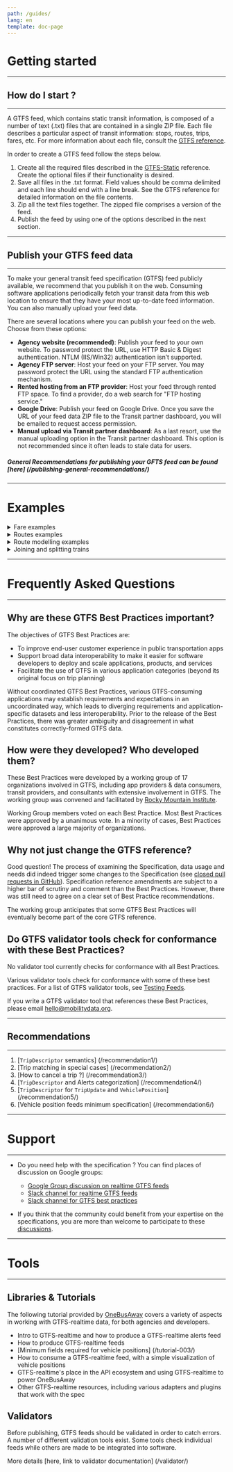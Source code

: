 ```yaml
---
path: /guides/
lang: en
template: doc-page
---
```

# Getting started
<hr>

## How do I start ?   

<hr>

A GTFS feed, which contains static transit information, is composed of a number of text (.txt) files that are contained in a single ZIP file. Each file describes a particular aspect of transit information: stops, routes, trips, fares, etc. For more information about each file, consult the [GTFS reference](/reference/static/). 

In order to create a GTFS feed follow the steps below.

1. Create all the required files described in the [GTFS-Static](/reference/static/) reference. Create the optional files if their functionality is desired. 
1. Save all files in the .txt format. Field values should be comma delimited and each line should end with a line break. See the GTFS reference for detailed information on the file contents.
1. Zip all the text files together. The zipped file comprises a version of the feed.
1. Publish the feed by using one of the options described in the next section. 

<hr>

## Publish your GTFS feed data

<hr>

To make your general transit feed specification (GTFS) feed publicly available, we recommend that you publish it
on the web. Consuming software applications periodically fetch your transit data from this web
location to ensure that they have your most up-to-date feed information.
You can also manually upload your feed data. 

There are several locations where you can publish your feed on the web. Choose from these options: 

- __Agency website (recommended)__: Publish your feed to your own website. To password protect the URL, use HTTP Basic & Digest authentication. NTLM (IIS/Win32) authentication isn’t supported.
- __Agency FTP server__: Host your feed on your FTP server. You may password protect the URL using the standard FTP authentication mechanism.
- __Rented hosting from an FTP provider__: Host your feed through rented FTP space. To find a provider, do a web search for "FTP hosting service."
- __Google Drive__: Publish your feed on Google Drive. Once you save the URL of your feed data ZIP file to the Transit partner dashboard, you will be emailed to request access permission.
- __Manual upload via Transit partner dashboard__: As a last resort, use the manual uploading option in the Transit partner dashboard. This option is not recommended since it often leads to stale data for users.

##### General Recommendations for publishing your GFTS feed can be found [here] (/publishing-general-recommendations/) 

<hr>


# Examples

<details id="fare">
    <summary>Fare examples</summary>
  The following sections describe sample fares:
  

<details id="sub-example-details">
<summary id="sub-example=summary">Example 1: All trips have the same fare, unlimited transfers</summary>
  
Suppose Demo Transit Agency has the following fare structure:

* Riders pay $1.00 on boarding (```price```='1.00', ```currency```='USD', ```payment_method```='0')
* Ticket is good for all vehicles and doesn't expire (```transfers```='')
* Passengers can ride as long as they like because ```transfer_duration``` is omitted

Since all trips have the same fare, Demo Transit can omit ```fare_rules.txt```

File ```fare_attributes.txt```:

| fare_id   | price | currency_type | payment_method | transfers |
|-----------|-------|---------------|----------------|-----------|
| only_fare | 1.00  | USD           | 0              |           |

<hr>

Calculating an adult fare


The trip planner calculates a fare of $1 for each leg of the itinerary that 
includes a change of vehicle. However, unlimited transfers are permitted, so 
the trip planner only displays the lowest charge, that is, the adult fare of $1.
</details> 

<details id="sub-example-details">
<summary>Example 2: All trips have the same fare, no transfers</summary>
 
Suppose Demo Transit Agency has the following fare structure:

* Riders pay $1.00 on boarding (```price```='1.00', ```currency```='USD', ```payment_method```='0')
* Passengers can ride as long as they like because ```transfer_duration``` is omitted
* Any change in vehicles requires a new fare (```transfers```='0')

Since all trips have the same fare, Demo Transit can omit ```fare_rules.txt```

File ```fare_attributes.txt```:

| fare_id   | price | currency_type | payment_method | transfers |
|-----------|-------|---------------|----------------|-----------|
| only_fare | 1.00  | USD           | 0              |           |


Calculating an adult fare

The trip planner calculates a fare of $1 for each leg of the itinerary that 
includes a change of vehicle. So an itinerary that requires a change of buses
would be $2.

</details>
  
<details id="sub-example-details">
<summary>Example 3: All trips have the same fare, no transfers</summary>

Suppose Demo Transit Agency has the following fare structure:

* Riders pay $1.00 on boarding (```price```='1.00', ```currency```='USD', ```payment_method```='0')
* Unlimited transfers are allowed within 90 minutes ```transfer="```,```transfer_duration=5400```).

Since all trips have the same fare, Demo Transit can omit ```fare_rules.txt```

File ```fare_attributes.txt```:

| fare_id   | price | currency_type | payment_method | transfers | transfer_duration |
|-----------|-------|---------------|----------------|-----------|------------------|
| only_fare | 1.00  | USD           | 0              |           | 5400             |

<hr>

Calculating an adult fare

The trip planner calculates a fare of $1 for each leg of the itinerary that 
includes a change of vehicle. Then it calculates the time for the itinerary.
If the itinerary time is less than 90 minutes, the fare is $1.

</details>
  
<details id="sub-example-details">
  <summary>Example 1</summary>
</details>
  
<details id="sub-example-details">
<summary>Example 5: Buying a transfer increases a fare</summary>

Suppose Demo Transit Agency has the following fare structure:

* Riders pay $1.75 on boarding local buses
* Riders can pay an extra $0.25 on boarding to purchase a transfer
* Transfers purchased are valid for 90 minutes

Since these rules apply to all trips, Demo Transit can omit ```fare_rules.txt```

File ```fare_attributes.txt```:

| fare_id          | price | currency_type | payment_method | transfers | 
|------------------|-------|---------------|----------------|-----------|
| local_fare       | 1.75  | USD           | 0              |           |
| plustransfer_fare| 2.00  | USD           |                | 5400      |


<hr>

Calculating an adult fare

Technically, both fares apply on itinerary that has no transfers.
However, the trip planner always chooses the least expensive applicable fare:

* For an itinerary with one transfer, ```simple_fare``` is $3.50 vs. $2.00 when a transfer
is purchased. So the trip planner will report $2.00 fare on all itineraries that require a 
change of vehicle.
* For an itinerary with no transfers, $1.75 fare is less than 
```plustransfer_fare``` of $2.00. So if an itinerary doesn't require a change of vehicle, 
the fare is $1.75  
  
</details>
  
<details id="sub-example-details">
<summary>Example 6: Fare depends on stations pairs, how you get there doesn't matter</summary>

In this example only the entry and exit points from the system matter. 
To define this fare structure for the feed, each station must have its own unique zone ID 
defined in ```stops.txt```. Each station is considered a single zone.

* The ```fare_attributes.txt``` and fare_rules.txt files define one row for each pair of stations.
* In file ```fare_attributes.txt```, the origin_id and destination_id fields identify station pairs by zone ID.


File ```fare_attributes.txt```:

| fare_id    | price | currency_type | payment_method | transfers |
|------------|-------|---------------|----------------|-----------|
| !S1_to_S2  | 1.75  | USD           | 0              |           |
| !S1_to_S3  | 3.25  | USD           | 0              |           |
| !S1_to_S4  | 4.55  | USD           | 0              |           |
| ...        |       |               |                |           |
| !S10_to_S1 | 5.65  | USD           | 0              |           |

<br>

File ```fare_rules.txt```:

| fare_id    | origin_id | destination_id |
|------------|-----------|----------------|
| !S1_to_S2  | S1        | S2             |
| !S1_to_S3  | S1        | S3             |
| !S1_to_S4  | S1        | S4             |
| ...        |           |                |
| !S10_to_S1 | S10       | S1             |

<hr>

Calculating an adult fare

The trip planner calculates an itinerary, and then looks up the fare rules until it finds a 
matching origin/destination station pair. The public feed from SF Bay Area BART provides a 
real-world illustration of this type of fare structure.

  
 
</details>
  
<details id="sub-example-details">
<summary>Example 7: Fare depends on zones</summary>
  
Suppose Demo Transit Agency has a concentric three-zone system, where fares depend on which 
zones a rider passes through during an itinerary. To define this fare structure for the feed, 
files ```fare_attributes.txt``` and ```fare_rules.txt``` must contain a line for each possible combination of zones. 
For very complex cross-zone fare structures, it may be simpler to programmatically output ```fare_rules.txt``` using 
origin and destination to define fares.

File ```fare_attributes.txt```:

| fare_id | price | currency_type | payment_method | transfers |
|---------|-------|---------------|----------------|-----------|
| F1      | 4.15  | USD           | 0              |           |
| F2      | 2.20  | USD           | 0              |           |
| F3      | 2.20  | USD           | 0              |           |
| F4      | 2.95  | USD           | 0              |           |
| F5      | 1.25  | USD           | 0              |           |
| F6      | 1.95  | USD           | 0              |           |
| F7      | 1.95  | USD           | 0              |           |

<br>

File ```fare_rules.txt```:

| fare_id | contains_id |
|---------|-------------|
| F1      | 1           |
| F1      | 2           |
| F1      | 3           |
| F2      | 1           |
| F2      | 2           |
| F3      | 1           |
| F3      | 3           |
| F4      | 2           |
| F4      | 3           |
| F5      | 1           |
| F6      | 2           |
| F7      | 3           |

<hr>

Calculating an adult fare

Let's look more closely at the definitions in ```fare_rules.txt```.

* F1 applies to any trip that passes through zones (1,2,3).
* F2 applies to any trip that passes through zones (1,2).
* F3 applies to any trip that passes through zones (1,3).
* F4 applies to any trip that passes through zones (2,3).
* F5 applies to any trip that passes through zone 1 only.
* F6 applies to any trip that passes through zone 2 only.
* F7 applies to any trip that passes through zone 3 only.

The trip planner calculates an itinerary, and then looks up the fare rules to determine the fares that apply 
based on zone. Since F1 also includes travel in zone 1, only F4 ($2.95) applies to a trip from zone 2 to zone 3. 
A fare rule only applies when the set of zones passed through in an itinerary exactly matches the set specified 
by the fare rule. For a trip between zones 2 and 3, the trip planner reports $2.95 as the adult fare.

  
</details>
  
<details id="sub-example-details">
<summary>Example 8: Influence of transfers and transfer_duration</summary>

The following is an example of a transfer:

* Trip 1 departs at 10:00 and arrives at 11:00.
* Trip 2 departs at 11:15 and arrives at 12:00.
* To make the fare valid for the complete journey, you must allow for at least 1 transfer and 
a ```transfer_duration``` of at least 2 hours (from 10:00 to 12:00).
</details>
  
<details id="sub-example-details">
<summary>Example 9: Fare and blocks transfers</summary>



<hr> 

A block transfer combines two trips belonging to different routes, allowing passengers to 
remain on the same vehicle while transferring from one route to the next. For a trip that has 
a block transfer, the system selects a fare that can be used for all routes involved. 
Block transfers are not counted as transfers for fare modeling.

The following is an example model of a fare for block transfer:

* Assume that there are two routes, A and B.
* Any trip on route A or B costs $1, and any trip including A and B costs $2.

The values in ```fare_attributes.txt``` and ```fare_rules.txt``` should look as follows:

File ```fare_attributes.txt```:

| fare_id  | price | currency_type | payment_method | transfers | transfer_duration |
|----------|-------|---------------|----------------|-----------|-------------------|
| fare_A   | 1.00  | USD           | 0              | 0         |                   |
| fare_B   | 1.00  | USD           | 0              | 0         |                   |
| fare_AB  | 2.00  | USD           | 0              | 0         |                   |

<br>

File ```fare_rules.txt```:

| fare_id | route_id | origin_id | destination_id | contains_id |
|---------|----------|-----------|----------------|-------------|
| fare_A  | route_A  |           |                |             |
| fare_B  | route_B  |           |                |             |
| fare_AB | route_A  |           |                |             |
| fare_AB | route_B  |           |                |             |

</details>


</details>

<details id="routes"><summary id="sub-example-summary">Routes examples</summary>
  The following sections contain example route models. The first correctly models the routes with trip variations.
  

<details id="sub-example-details">
<summary>Correct example</summary>
  

File ```routes.txt```:

| route_id | route_short_name | route_long_name       | route_type |
|----------|------------------|-----------------------|------------|
| R10      | 10               | Airport - Downtown    | 3          |
| R20      | 20               | University - Downtown | 3          |

<br>

File ```trips.txt```:

| route_id | service_id | trip_id | trip_headsign | direction_id |
|----------|------------|---------|---------------|--------------|
| R10      | WD         | T-10-1  | Airport       | 0            |
| R10      | WE         | T-10-2  | Downtown      | 1            |
| R20      | WD         | T-20-1  | University    | 0            |
| R20      | WE         | T20-2   | Downtown      | 1            |


</details>

<details id="sub-example-details">
<summary id="sub-example-summary">Incorrect example</summary>

File ```routes.txt```:

| route_id | route_short_name | route_long_name | route_type |
|----------|------------------|-----------------|------------|
| R10-in   | 10               | To Downtown     | 3          |
| R10-out  | 10               | To Airport      | 3          |
| R20-in   | 20               | To Downtown     | 3          |
| R20-out  | 20               | To University   | 3          |


</details>
</details>

<details id="modelling">
<summary>Route modelling examples</summary>
  The following sections contain detailed modeling scenarios.
  

<details id="modelling">
<summary>Route modelling scenario 1</summary>
  
Bus line 1 operates between stops A - B - C - D - E - F. 
Some trips only operate between A and D, some trips skip B, C, and E. 
This route is modeled as one route “1” in the feed, including trips from A to F.

<hr> 


File ```stops.txt```

| stop_id | stop_name | stop_lat   | stop_lon    |
|---------|-----------|------------|-------------|
| stopA   | Stop A    | -21.213049 | -159.825975 |
| stopB   | Stop B    | -21.227892 | -159.828051 |
| stopC   | Stop C    | -21.252230 | -159.821118 |
| stopD   | Stop D    | -21.260588 | -159.800071 |
| stopE   | Stop E    | -21.271595 | -159.757365 |
| stopF   | Stop F    | -21.269228 | -159.739851 |


<br>

File ```routes.txt```:

| route_id | route_short_name | route_long_name | route_type |
|----------|------------------|-----------------|------------|
| BusLine1 | 1                |                 | 3          |

<br>

File ```trips.txt```:

| route_id | service_id | trip_id    |
|----------|------------|------------|
| BusLine1 | 0          | tripABCDEF |
| BusLine1 | 0          | tripABCD   |
| BusLine1 | 0          | tripADF    |

<br>


File ```stop_times.txt```

| trip_id    | arrival_time | departure_time | stop_id | stop_sequence |
|------------|--------------|----------------|---------|---------------|
| tripABCDEF | 06:00:00     | 06:00:00       | stopA   | 1             |
| tripABCDEF | 06:10:00     | 06:12:00       | stopB   | 2             |
| tripABCDEF | 06:20:00     | 06:22:00       | stopC   | 3             |
| tripABCDEF | 06:30:00     | 06:32:00       | stopD   | 4             |
| tripABCDEF | 06:40:00     | 06:42:00       | stopE   | 5             |
| tripABCDEF | 06:50:00     | 06:50:00       | stopF   | 6             |
| tripABCD   | 08:00:00     | 08:00:00       | stopA   | 1             |
| tripABCD   | 08:10:00     | 08:12:00       | stopB   | 2             |
| tripABCD   | 08:20:00     | 08:22:00       | stopC   | 3             |
| tripABCD   | 08:30:00     | 08:30:00       | stopD   | 4             |
| tripADF    | 10:00:00     | 10:00:00       | stopA   | 1             |
| tripADF    | 10:30:00     | 10:32:00       | stopD   | 2             |
| tripADF    | 10:50:00     | 10:50:00       | stopF   | 3             |


</details>

<details id="modelling">
<summary>Route modelling scenario 2</summary>
  
Using the same setup as the previous scenario, however, the trips that skip B, C, and E are 
communicated to users in schedules as a separate line (1 Express). This scenario requires 
that you model maps and signage as a separate route (1 Express) in the feed.

<hr> 


File ```stops.txt```

| stop_id | stop_name | stop_lat   | stop_lon    |
|---------|-----------|------------|-------------|
| stopA   | Stop A    | -21.213049 | -159.825975 |
| stopB   | Stop B    | -21.227892 | -159.828051 |
| stopC   | Stop C    | -21.252230 | -159.821118 |
| stopD   | Stop D    | -21.260588 | -159.800071 |
| stopE   | Stop E    | -21.271595 | -159.757365 |
| stopF   | Stop F    | -21.269228 | -159.739851 |


<br>

File ```routes.txt```:

| route_id | route_short_name | route_long_name | route_type |
|-----------------|------------------|-----------------|------------|
| BusLine1        | 1                |                 | 3          |
| BusLine1Express | 1 Express        |                 | 3          |

<br>

File ```trips.txt```:

| route_id        | service_id | trip_id    |
|-----------------|------------|------------|
| BusLine1        | 0          | tripABCDEF |
| BusLine1        | 0          | tripABCD   |
| BusLine1Express | 0          | tripADF    |

<br>

File ```stop_times.txt```

| trip_id    | arrival_time | departure_time | stop_id | stop_sequence |
|------------|--------------|----------------|---------|---------------|
| tripABCDEF | 06:00:00     | 06:00:00       | stopA   | 1             |
| tripABCDEF | 06:10:00     | 06:12:00       | stopB   | 2             |
| tripABCDEF | 06:20:00     | 06:22:00       | stopC   | 3             |
| tripABCDEF | 06:30:00     | 06:32:00       | stopD   | 4             |
| tripABCDEF | 06:40:00     | 06:42:00       | stopE   | 5             |
| tripABCDEF | 06:50:00     | 06:50:00       | stopF   | 6             |
| tripABCD   | 08:00:00     | 08:00:00       | stopA   | 1             |
| tripABCD   | 08:10:00     | 08:12:00       | stopB   | 2             |
| tripABCD   | 08:20:00     | 08:22:00       | stopC   | 3             |
| tripABCD   | 08:30:00     | 08:30:00       | stopD   | 4             |
| tripADF    | 10:00:00     | 10:00:00       | stopA   | 1             |
| tripADF    | 10:10:00     | 10:12:00       | stopD   | 2             |
| tripADF    | 10:20:00     | 10:20:00       | stopF   | 3             |

</details>


</details>

<details id="trains">
<summary> Joining and splitting trains</summary>

Common train operations involve two trains that are joined at a station and then continue 
the journey as one train, or one train that is split at a station into two trains headed in 
different directions. Model joining and splitting in GTFS with two separate trips, one for each 
lineup of vehicles. Use pickup and drop off restrictions to prevent routing results that show
duplicated trips for the shared part of the trip.

<details id="trains">
<summary>Joining trains</summary>

Set each section of a joined train to display the same destination on the trip_headsign.
Specify that the departure board for stops C and D show only one trip direction.

__ Train section 1__

| **trip_id** | **stop_id** | **pickup_type** | **drop_off_type** | **trip_headsign** |
|---------------|---------------|-------------------|---------------------|---------------------|
| **trip_1**    | A             | 0                 | 0                   | E                   |
| **trip_1**    | B             | 0                 | 0                   | E                   |
| **trip_1**    | C             | 0                 | 0                   | E                   |
| **trip_1**    | D             | 0                 | 0                   | E                   |
| **trip_1**    | E             | 0                 | 0                   | E                   |

__ Train section 2__

| **trip_id** | **stop_id** | **pickup_type** | **drop_off_type** | **trip_headsign** |
|-------------|-------------|-----------------|-------------------|-------------------|
| **trip_2**  | X           | 0               | 0                 | E                 |
| **trip_2**  | Y           | 0               | 0                 | E                 |
| **trip_2**  | C           | 1               | 0                 | E                 |
| **trip_2**  | D           | 1               | 0                 | E                 |
| **trip_2**  | E           | 1               | 0                 | E                 |

</details>

  <details id="trains">
    <summary>Splitting trains</summary>
    

Set each section of the split train to display a different destination trip_headsign.
 Specify that the departure boards for stops E, D, and C show two trips departing at the same 
 time (one in direction A and one in direction X).
 
__ Train section 1__

| **trip_id** | **stop_id** | **pickup_type** | **drop_off_type** | **trip_headsign** |
|---------------|---------------|-------------------|---------------------|---------------------|
| **trip_1**    | E             | 0                 | 0                   | A                   |
| **trip_1**    | D             | 0                 | 0                   | A                   |
| **trip_1**    | C             | 0                 | 0                   | A                   |
| **trip_1**    | B             | 0                 | 0                   | A                   |
| **trip_1**    | A             | 0                 | 0                   | A                   |

__ Train section 2__

| **trip_id** | **stop_id** | **pickup_type** | **drop_off_type** | **trip_headsign** |
|---------------|---------------|-------------------|---------------------|---------------------|
| **trip_1**    | E             | 0                 | 1                   | X                   |
| **trip_1**    | D             | 0                 | 1                   | X                   |
| **trip_1**    | C             | 0                 | 1                   | X                   |
| **trip_1**    | Y             | 0                 | 0                   | X                   |
| **trip_1**    | X             | 0                 | 0                   | X                   |

  </details>
  
 <details><summary>Alternative solution</summary>
 <p>
Using three trips or two trips with one long and one short trip will not work properly because the transfer information cannot be described correctly. In routing results, users would be asked to transfer although passengers can stay on board.
 
 </p>
 </details>
</details>

<hr>

# Frequently Asked Questions

<hr>

## Why are these GTFS Best Practices important?

The objectives of GTFS Best Practices are:

* To improve end-user customer experience in public transportation apps
* Support broad data interoperability to make it easier for software developers to deploy and scale applications, products, and services
* Facilitate the use of GTFS in various application categories (beyond its original focus on trip planning)

Without coordinated GTFS Best Practices, various GTFS-consuming applications may establish requirements and expectations in an uncoordinated way, which leads to diverging requirements and application-specific datasets and less interoperability. Prior to the release of the Best Practices, there was greater ambiguity and disagreement in what constitutes correctly-formed GTFS data.

## How were they developed? Who developed them?

These Best Practices were developed by a working group of 17 organizations involved in GTFS, including app providers & data consumers, transit providers, and consultants with extensive involvement in GTFS. The working group was convened and facilitated by [Rocky Mountain Institute](http://www.rmi.org/mobility).

Working Group members voted on each Best Practice. Most Best Practices were approved by a unanimous vote. In a minority of cases, Best Practices were approved a large majority of organizations.

## Why not just change the GTFS reference?

Good question! The process of examining the Specification, data usage and needs did indeed trigger some changes to the Specification (see [closed pull requests in GitHub](https://github.com/google/transit/pulls?q=is%3Apr+is%3Aclosed)). Specification reference amendments are subject to a higher bar of scrutiny and comment than the Best Practices. However, there was still need to agree on a clear set of Best Practice recommendations.

The working group anticipates that some GTFS Best Practices will eventually become part of the core GTFS reference.

## Do GTFS validator tools check for conformance with these Best Practices?

No validator tool currently checks for conformance with all Best Practices. 

Various validator tools check for conformance with some of these best practices. For a list of GTFS validator tools, see [Testing Feeds](http://gtfs.org/testing/). 

If you write a GTFS validator tool that references these Best Practices, please email [hello@mobilitydata.org](mailto:hello@mobilitydata.org).

<hr>

## Recommendations

<hr>

1. [```TripDescriptor``` semantics] (/recommendation1/)
1. [Trip matching in special cases] (/recommendation2/)
1. [How to cancel a trip ?] (/recommendation3/)
1. [```TripDescriptor``` and Alerts categorization] (/recommendation4/)
1. [```TripDescriptor``` for ```TripUpdate``` and ```VehiclePosition```] (/recommendation5/)
1. [Vehicle position feeds minimum specification] (/recommendation6/)

<hr>

# Support

<hr>

* Do you need help with the specification ? You can find places of discussion on Google groups:

    * [Google Group discussion on realtime GTFS feeds](https://groups.google.com/forum/#!forum/gtfs-realtime)
    * [Slack channel for realtime GTFS feeds](https://mobilitydata-io.slack.com/archives/C3D321CKB)
    * [Slack channel for GTFS best practices](https://mobilitydata-io.slack.com/archives/C3NH9A9TQ)
 
* If you think that the community could benefit from your expertise on the specifications, you are more than welcome to participate to these [discussions](https://github.com/google/transit/issues/).

<hr>

# Tools

<hr>

## Libraries & Tutorials
The following tutorial provided by [OneBusAway](https://onebusaway.org/) covers a variety of aspects in working with GTFS-realtime data, for both agencies and developers. 
 
- Intro to GTFS-realtime and how to produce a GTFS-realtime alerts feed
- How to produce GTFS-realtime feeds
- [Minimum fields required for vehicle positions] (/tutorial-003/)
- How to consume a GTFS-realtime feed, with a simple visualization of vehicle positions
- GTFS-realtime's place in the API ecosystem and using GTFS-realtime to power OneBusAway
- Other GTFS-realtime resources, including various adapters and plugins that work with the spec

## Validators


Before publishing, GTFS feeds should be validated in order to catch errors. 
A number of different validation tools exist. 
Some tools check individual feeds while others are made to be integrated into software. 

More details [here, link to validator documentation] (/validator/)